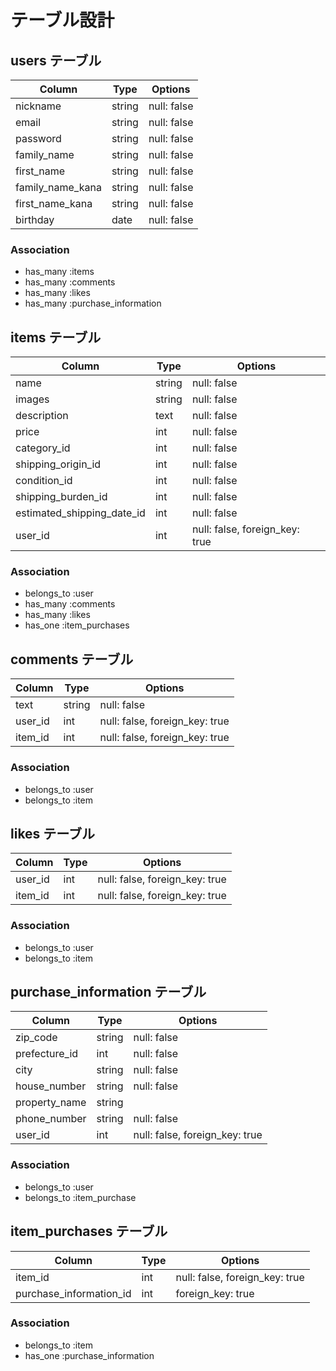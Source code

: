 # テーブル設計

## users テーブル

| Column           | Type   | Options     |
| ---------------- | ------ | ----------- |
| nickname         | string | null: false |
| email            | string | null: false |
| password         | string | null: false |
| family_name      | string | null: false |
| first_name       | string | null: false |
| family_name_kana | string | null: false |
| first_name_kana  | string | null: false |
| birthday         | date   | null: false |

### Association

- has_many :items
- has_many :comments
- has_many :likes
- has_many :purchase_information

## items テーブル

| Column                     | Type    | Options                        |
| -------------------------- | ------- | ------------------------------ |
| name                       | string  | null: false                    |
| images                     | string  | null: false                    |
| description                | text    | null: false                    |
| price                      | int     | null: false                    |
| category_id                | int     | null: false                    |
| shipping_origin_id         | int     | null: false                    |
| condition_id               | int     | null: false                    |
| shipping_burden_id         | int     | null: false                    |
| estimated_shipping_date_id | int     | null: false                    |
| user_id                    | int     | null: false, foreign_key: true |

### Association

- belongs_to :user
- has_many :comments
- has_many :likes
- has_one :item_purchases

## comments テーブル

| Column  | Type      | Options                        |
| ------- | --------- | ------------------------------ |
| text    | string    | null: false                    |
| user_id | int       | null: false, foreign_key: true |
| item_id | int       | null: false, foreign_key: true |

### Association

- belongs_to :user
- belongs_to :item

## likes テーブル

| Column  | Type       | Options                        |
| ------- | ---------- | ------------------------------ |
| user_id | int        | null: false, foreign_key: true |
| item_id | int        | null: false, foreign_key: true |

### Association

- belongs_to :user
- belongs_to :item

## purchase_information テーブル

| Column        | Type       | Options                        |
| ------------- | ---------- | ------------------------------ |
| zip_code      | string     | null: false                    |
| prefecture_id | int        | null: false                    |
| city          | string     | null: false                    |
| house_number  | string     | null: false                    |
| property_name | string     |                                |
| phone_number  | string     | null: false                    |
| user_id       | int        | null: false, foreign_key: true |

### Association

- belongs_to :user
- belongs_to :item_purchase

## item_purchases テーブル

| Column                  | Type       | Options                        |
| ----------------------- | ---------- | ------------------------------ |
| item_id                 | int        | null: false, foreign_key: true |
| purchase_information_id | int        | foreign_key: true              |

### Association

- belongs_to :item
- has_one :purchase_information
